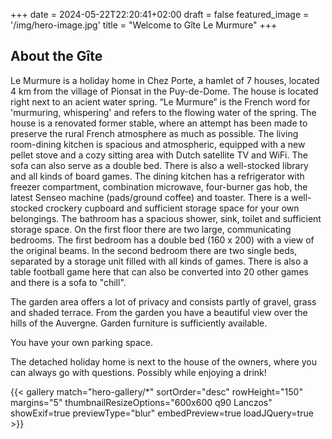 +++
date = 2024-05-22T22:20:41+02:00
draft = false
featured_image = '/img/hero-image.jpg'
title = "Welcome to Gîte Le Murmure"
+++
## About the Gîte

Le Murmure is a holiday home in Chez Porte, a hamlet of 7 houses, located 4 km from the village of Pionsat in the Puy-de-Dome. The house is located right next to an acient water spring. “Le Murmure” is the French word for 'murmuring, whispering' and refers to the flowing water of the spring.
The house is a renovated former stable, where an attempt has been made to preserve the rural French atmosphere as much as possible.
The living room-dining kitchen is spacious and atmospheric, equipped with a new pellet stove and a cozy sitting area with Dutch satellite TV and WiFi. The sofa can also serve as a double bed. There is also a well-stocked library and all kinds of board games.
The dining kitchen has a refrigerator with freezer compartment, combination microwave, four-burner gas hob, the latest Senseo machine (pads/ground coffee) and toaster. There is a well-stocked crockery cupboard and sufficient storage space for your own belongings.
The bathroom has a spacious shower, sink, toilet and sufficient storage space.
On the first floor there are two large, communicating bedrooms. The first bedroom has a double bed (160 x 200) with a view of the original beams. In the second bedroom there are two single beds, separated by a storage unit filled with all kinds of games. There is also a table football game here that can also be converted into 20 other games and there is a sofa to "chill".

The garden area offers a lot of privacy and consists partly of gravel, grass and shaded terrace. From the garden you have a beautiful view over the hills of the Auvergne. Garden furniture is sufficiently available.

You have your own parking space.

The detached holiday home is next to the house of the owners, where you can always go with questions. Possibly while enjoying a drink!

{{< gallery match="hero-gallery/*" sortOrder="desc" rowHeight="150" margins="5" thumbnailResizeOptions="600x600 q90 Lanczos" showExif=true previewType="blur" embedPreview=true loadJQuery=true >}}